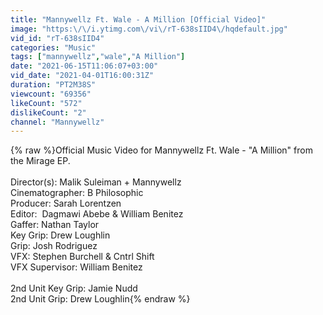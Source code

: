 ```yaml
---
title: "Mannywellz Ft. Wale - A Million [Official Video]"
image: "https:\/\/i.ytimg.com\/vi\/rT-638sIID4\/hqdefault.jpg"
vid_id: "rT-638sIID4"
categories: "Music"
tags: ["mannywellz","wale","A Million"]
date: "2021-06-15T11:06:07+03:00"
vid_date: "2021-04-01T16:00:31Z"
duration: "PT2M38S"
viewcount: "69356"
likeCount: "572"
dislikeCount: "2"
channel: "Mannywellz"
---
```

{% raw %}Official Music Video for Mannywellz Ft. Wale - &quot;A Million&quot; from the Mirage EP.<br /><br />Director(s): Malik Suleiman + Mannywellz <br />Cinematographer: B Philosophic<br />Producer: Sarah Lorentzen<br />Editor:  Dagmawi Abebe &amp; William Benitez<br />Gaffer: Nathan Taylor<br />Key Grip: Drew Loughlin<br />Grip: Josh Rodriguez<br />VFX: Stephen Burchell &amp; Cntrl Shift<br />VFX Supervisor: William Benitez<br /><br />2nd Unit Key Grip: Jamie Nudd<br />2nd Unit Grip: Drew Loughlin{% endraw %}
